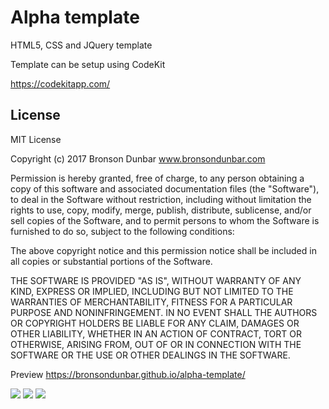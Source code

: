 # Alpha template

HTML5, CSS and JQuery template

Template can be setup using CodeKit

https://codekitapp.com/

## License

MIT License

Copyright (c) 2017 Bronson Dunbar www.bronsondunbar.com

Permission is hereby granted, free of charge, to any person obtaining a copy
of this software and associated documentation files (the "Software"), to deal
in the Software without restriction, including without limitation the rights
to use, copy, modify, merge, publish, distribute, sublicense, and/or sell
copies of the Software, and to permit persons to whom the Software is
furnished to do so, subject to the following conditions:

The above copyright notice and this permission notice shall be included in all
copies or substantial portions of the Software.

THE SOFTWARE IS PROVIDED "AS IS", WITHOUT WARRANTY OF ANY KIND, EXPRESS OR
IMPLIED, INCLUDING BUT NOT LIMITED TO THE WARRANTIES OF MERCHANTABILITY,
FITNESS FOR A PARTICULAR PURPOSE AND NONINFRINGEMENT. IN NO EVENT SHALL THE
AUTHORS OR COPYRIGHT HOLDERS BE LIABLE FOR ANY CLAIM, DAMAGES OR OTHER
LIABILITY, WHETHER IN AN ACTION OF CONTRACT, TORT OR OTHERWISE, ARISING FROM,
OUT OF OR IN CONNECTION WITH THE SOFTWARE OR THE USE OR OTHER DEALINGS IN THE
SOFTWARE.

Preview https://bronsondunbar.github.io/alpha-template/

<img src="https://github.com/bronsondunbar/alpha-template/blob/master/screenshot.png" />

<img src="https://github.com/bronsondunbar/alpha-template/blob/master/screenshot-2.png" />

<img src="https://github.com/bronsondunbar/alpha-template/blob/master/screenshot-3.png" />
